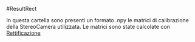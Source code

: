 #ResultRect

In questa cartella sono presenti un formato .npy le matrici di calibrazione della StereoCamera utilizzata. 
Le matrici sono state calcolate con <a href="https://github.com/GiuseppeCannata/StereoVision/blob/master/Ottieni_matrici_Rettificazione.py">Rettificazione</a>
